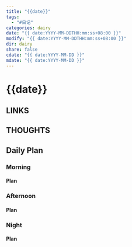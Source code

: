```yaml
---
title: "{{date}}"
tags:
  - "#日记"
categories: dairy
date: "{{ date:YYYY-MM-DDTHH:mm:ss+08:00 }}"
modify: "{{ date:YYYY-MM-DDTHH:mm:ss+08:00 }}"
dir: dairy
share: false
cdate: "{{ date:YYYY-MM-DD }}"
mdate: "{{ date:YYYY-MM-DD }}"
---
```


# {{date}}

## LINKS

## THOUGHTS

## Daily Plan

### Morning

#### Plan

### Afternoon

#### Plan

### Night

#### Plan


